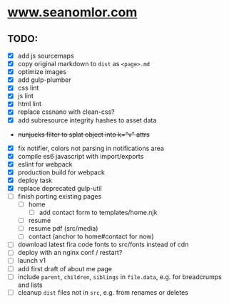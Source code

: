# www.seanomlor.com

## TODO:
- [x] add js sourcemaps
- [x] copy original markdown to `dist` as `<page>.md`
- [x] optimize images
- [x] add gulp-plumber
- [x] css lint
- [x] js lint
- [x] html lint
- [x] replace cssnano with clean-css?
- [x] add subresource integrity hashes to asset data
- ~~nunjucks filter to splat object into k="v" attrs~~
- [x] fix notifier, colors not parsing in notifications area
- [x] compile es6 javascript with import/exports
- [x] eslint for webpack
- [x] production build for webpack
- [x] deploy task
- [x] replace deprecated gulp-util
- [ ] finish porting existing pages
  - [ ] home
    - [ ] add contact form to templates/home.njk
  - [ ] resume
  - [ ] resume pdf (src/media)
  - [ ] contact (anchor to home#contact for now)
- [ ] download latest fira code fonts to src/fonts instead of cdn
- [ ] deploy with an nginx conf / restart?
- [ ] launch v1
- [ ] add first draft of about me page
- [ ] include `parent`, `children`, `siblings` in `file.data`, e.g. for breadcrumps and lists
- [ ] cleanup `dist` files not in `src`, e.g. from renames or deletes
